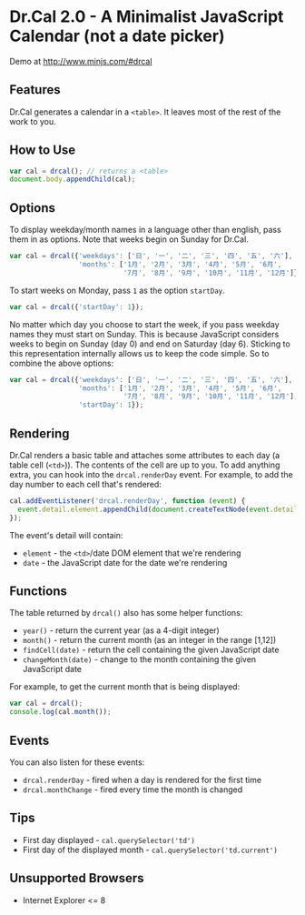 # Dr.Cal 2.0 - A Minimalist JavaScript Calendar (not a date picker)

Demo at http://www.minjs.com/#drcal

## Features

Dr.Cal generates a calendar in a `<table>`. It leaves most of the rest of the work to you.

## How to Use

```JavaScript
var cal = drcal(); // returns a <table>
document.body.appendChild(cal);
```

## Options

To display weekday/month names in a language other than english, pass them in as options. Note that weeks begin on Sunday for Dr.Cal.

```JavaScript
var cal = drcal({'weekdays': ['日', '一', '二', '三', '四', '五', '六'],
                 'months': ['1月', '2月', '3月', '4月', '5月', '6月',
                            '7月', '8月', '9月', '10月', '11月', '12月']});
```

To start weeks on Monday, pass `1` as the option `startDay`.

```JavaScript
var cal = drcal({'startDay': 1});
```

No matter which day you choose to start the week, if you pass weekday names they must start on Sunday. This is because JavaScript considers weeks to begin on Sunday (day 0) and end on Saturday (day 6). Sticking to this representation internally allows us to keep the code simple. So to combine the above options:

```JavaScript
var cal = drcal({'weekdays': ['日', '一', '二', '三', '四', '五', '六'],
                 'months': ['1月', '2月', '3月', '4月', '5月', '6月',
                            '7月', '8月', '9月', '10月', '11月', '12月'],
                 'startDay': 1});
```

## Rendering

Dr.Cal renders a basic table and attaches some attributes to each day (a table cell (`<td>`)). The contents of the cell are up to you. To add anything extra, you can hook into the `drcal.renderDay` event. For example, to add the day number to each cell that's rendered:

```JavaScript
cal.addEventListener('drcal.renderDay', function (event) {
  event.detail.element.appendChild(document.createTextNode(event.detail.date.getDate()));
});
```

The event's detail will contain:

* `element` - the `<td>`/date DOM element that we're rendering
* `date` - the JavaScript date for the date we're rendering

## Functions

The table returned by `drcal()` also has some helper functions:

* `year()` - return the current year (as a 4-digit integer)
* `month()` - return the current month (as an integer in the range [1,12])
* `findCell(date)` - return the cell containing the given JavaScript date
* `changeMonth(date)` - change to the month containing the given JavaScript date

For example, to get the current month that is being displayed:

```JavaScript
var cal = drcal();
console.log(cal.month());
```

## Events

You can also listen for these events:

* `drcal.renderDay` - fired when a day is rendered for the first time
* `drcal.monthChange` - fired every time the month is changed

## Tips

* First day displayed - `cal.querySelector('td')`
* First day of the displayed month - `cal.querySelector('td.current')`

## Unsupported Browsers

* Internet Explorer <= 8
